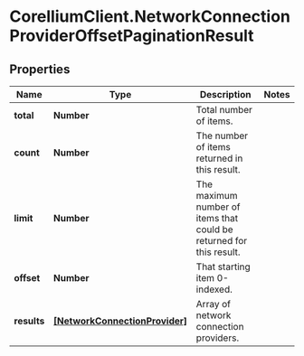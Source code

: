 # CorelliumClient.NetworkConnectionProviderOffsetPaginationResult

## Properties

Name | Type | Description | Notes
------------ | ------------- | ------------- | -------------
**total** | **Number** | Total number of items. | 
**count** | **Number** | The number of items returned in this result. | 
**limit** | **Number** | The maximum number of items that could be returned for this result. | 
**offset** | **Number** | That starting item 0-indexed. | 
**results** | [**[NetworkConnectionProvider]**](NetworkConnectionProvider.md) | Array of network connection providers. | 


